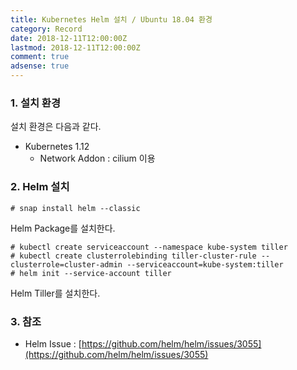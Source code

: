 ```yaml
---
title: Kubernetes Helm 설치 / Ubuntu 18.04 환경
category: Record
date: 2018-12-11T12:00:00Z
lastmod: 2018-12-11T12:00:00Z
comment: true
adsense: true
---
```


### 1. 설치 환경

설치 환경은 다음과 같다.
* Kubernetes 1.12
  * Network Addon : cilium 이용

### 2. Helm 설치

~~~console
# snap install helm --classic
~~~

Helm Package를 설치한다.

~~~console
# kubectl create serviceaccount --namespace kube-system tiller
# kubectl create clusterrolebinding tiller-cluster-rule --clusterrole=cluster-admin --serviceaccount=kube-system:tiller
# helm init --service-account tiller
~~~

Helm Tiller를 설치한다.

### 3. 참조

* Helm Issue : [https://github.com/helm/helm/issues/3055](https://github.com/helm/helm/issues/3055)